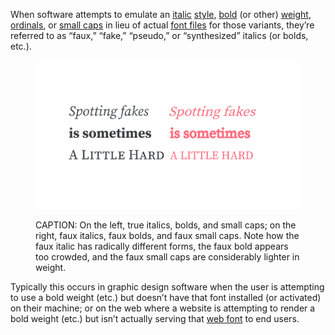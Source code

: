 
When software attempts to emulate an [italic](/glossary/italic) [style](/glossary/style), [bold](/glossary/bold) (or other) [weight](/glossary/weight), [ordinals](/glossary/ordinals), or [small caps](/glossary/small_caps) in lieu of actual [font files](/glossary/font) for those variants, they’re referred to as “faux,” “fake,” “pseudo,” or “synthesized” italics (or bolds, etc.).

<figure>

![The phrase “Spotting fakes is sometimes a little hard”, typed over three lines. On the left, “Spotting fakes” in true italics, “is sometimes” in bolds, and “a little hard” in small caps; on the right, the same in faux italics, faux bolds, and faux small caps.](images/thumbnail.svg)

<figcaption>
CAPTION: On the left, true italics, bolds, and small caps; on the right, faux italics, faux bolds, and faux small caps. Note how the faux italic has radically different forms, the faux bold appears too crowded, and the faux small caps are considerably lighter in weight.
</figcaption>

</figure>

Typically this occurs in graphic design software when the user is attempting to use a bold weight (etc.) but doesn’t have that font installed (or activated) on their machine; or on the web where a website is attempting to render a bold weight (etc.) but isn’t actually serving that [web font](/glossary/web_font) to end users.
